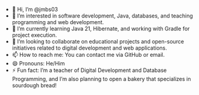 - 👋 Hi, I’m @jmbs03
- 👀 I’m interested in software development, Java, databases, and teaching programming and web development.
- 🌱 I’m currently learning Java 21, Hibernate, and working with Gradle for project execution.
- 💞️ I’m looking to collaborate on educational projects and open-source initiatives related to digital development and web applications.
- 📫 How to reach me: You can contact me via GitHub or email.
- 😄 Pronouns: He/Him
- ⚡ Fun fact: I’m a teacher of Digital Development and Database Programming, and I’m also planning to open a bakery that specializes in sourdough bread!


<!---
jmbs03/jmbs03 is a ✨ special ✨ repository because its `README.md` (this file) appears on your GitHub profile.
You can click the Preview link to take a look at your changes.
--->
